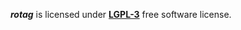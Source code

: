 ***rotag*** is licensed under [**LGPL-3**](https://opensource.org/license/lgpl-3-0/) free software license.
